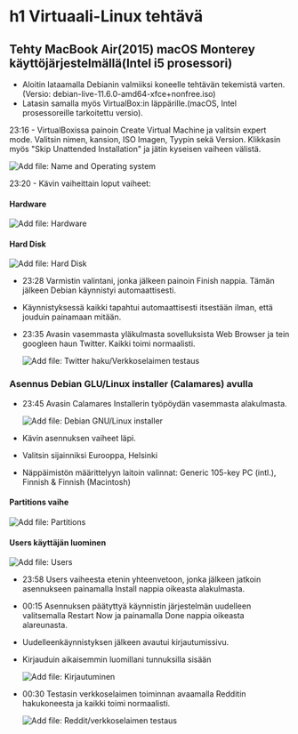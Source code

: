 # h1 Virtuaali-Linux tehtävä
## Tehty MacBook Air(2015) macOS Monterey käyttöjärjestelmällä(Intel i5 prosessori)
- Aloitin lataamalla Debianin valmiiksi koneelle tehtävän tekemistä varten.(Versio: debian-live-11.6.0-amd64-xfce+nonfree.iso)
- Latasin samalla myös VirtualBox:in läppärille.(macOS, Intel prosessoreille tarkoitettu versio). 

23:16 - VirtualBoxissa painoin Create Virtual Machine ja valitsin expert mode. Valitsin nimen, kansion, ISO Imagen, Tyypin sekä Version. Klikkasin myös "Skip Unattended Installation" ja jätin kyseisen vaiheen välistä.
  
  ![Add file: Name and Operating system](name-and-operating-system.png)

23:20 - Kävin vaiheittain loput vaiheet: 

#### Hardware

  ![Add file: Hardware](hardware.png)

#### Hard Disk

  ![Add file: Hard Disk](hard-disk)
  
- 23:28 Varmistin valintani, jonka jälkeen painoin Finish nappia. Tämän jälkeen Debian käynnistyi automaattisesti.
- Käynnistyksessä kaikki tapahtui automaattisesti itsestään ilman, että jouduin painamaan mitään.

- 23:35  Avasin vasemmasta yläkulmasta sovelluksista Web Browser ja tein googleen haun Twitter. Kaikki toimi normaalisti.

  ![Add file: Twitter haku/Verkkoselaimen testaus](web-browser-pre-install.png)

### Asennus Debian GLU/Linux installer (Calamares) avulla

- 23:45 Avasin Calamares Installerin työpöydän vasemmasta alakulmasta.

  ![Add file: Debian GNU/Linux installer](installer.png)

- Kävin asennuksen vaiheet läpi.

- Valitsin sijainniksi Eurooppa, Helsinki

- Näppäimistön määrittelyyn laitoin valinnat:
    Generic 105-key PC (intl.), Finnish & Finnish (Macintosh)
  
#### Partitions vaihe

  ![Add file: Partitions](partitions.png)
  
#### Users käyttäjän luominen

  ![Add file: Users](users.png)

- 23:58 Users vaiheesta etenin yhteenvetoon, jonka jälkeen jatkoin asennukseen painamalla Install nappia oikeasta alakulmasta.

- 00:15 Asennuksen päätyttyä käynnistin järjestelmän uudelleen valitsemalla Restart Now ja painamalla Done nappia oikeasta alareunasta.

- Uudelleenkäynnistyksen jälkeen avautui kirjautumissivu.

- Kirjauduin aikaisemmin luomillani tunnuksilla sisään

  ![Add file: Kirjautuminen](login-page.png)
  
- 00:30 Testasin verkkoselaimen toiminnan avaamalla Redditin hakukoneesta ja kaikki toimi normaalisti.

  ![Add file: Reddit/verkkoselaimen testaus](web-browser-after-install.png)




